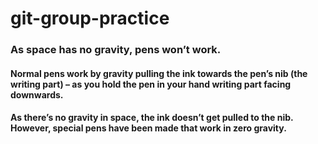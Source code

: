 # git-group-practice

### As space has no gravity, pens won’t work.
#### Normal pens work by gravity pulling the ink towards the pen’s nib (the writing part) – as you hold the pen in your hand writing part facing downwards.
#### As there’s no gravity in space, the ink doesn’t get pulled to the nib. However, special pens have been made that work in zero gravity.
